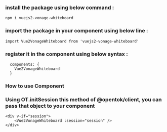 ### install the package using below command :
```
npm i vuejs2-vonage-whiteboard
```

### import the package in your component using below line :
```
import Vue2VonageWhiteboard from 'vuejs2-vonage-whiteboard'
```

### register it in the component using below syntax :
```
  components: {
    Vue2VonageWhiteboard
  }
```
### How to use Component
### Using OT.initSession this method of @opentok/client, you can pass that object to your component
```
<div v-if="session">
    <Vue2VonageWhiteboard :session="session" />
</div>
```